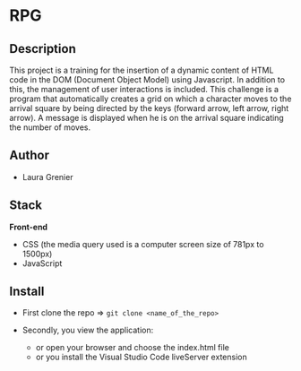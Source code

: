 # RPG

## Description

This project is a training for the insertion of a dynamic content of HTML code in the DOM (Document Object Model) using Javascript. In addition to this, the management of user interactions is included. This challenge is a program that automatically creates a grid on which a character moves to the arrival square by being directed by the keys (forward arrow, left arrow, right arrow). A message is displayed when he is on the arrival square indicating the number of moves.

## Author

* Laura Grenier

## Stack

**Front-end**
  
  * CSS (the media query used is a computer screen size of 781px to 1500px)
  * JavaScript
  
## Install

* First clone the repo => ```git clone <name_of_the_repo>```
  
* Secondly, you view the application:
    * or open your browser and choose the index.html file
    * or you install the Visual Studio Code liveServer extension
